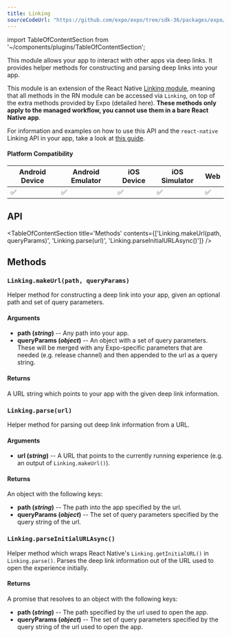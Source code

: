 ```yaml
---
title: Linking
sourceCodeUrl: "https://github.com/expo/expo/tree/sdk-36/packages/expo/src/Linking"
---
```


import TableOfContentSection from '~/components/plugins/TableOfContentSection';

This module allows your app to interact with other apps via deep links. It provides helper methods for constructing and parsing deep links into your app.

This module is an extension of the React Native [Linking module](https://facebook.github.io/react-native/docs/linking.html), meaning that all methods in the RN module can be accessed via `Linking`, on top of the extra methods provided by Expo (detailed here). **These methods only apply to the managed workflow, you cannot use them in a bare React Native app**.

For information and examples on how to use this API and the `react-native` Linking API in your app, take a look at [this guide](../../workflow/linking/).

#### Platform Compatibility

| Android Device | Android Emulator | iOS Device | iOS Simulator |  Web  |
| ------ | ---------- | ------ | ------ | ------ |
| ✅     |  ✅     | ✅     | ✅     | ✅    |

## API

<TableOfContentSection title='Methods' contents={['Linking.makeUrl(path, queryParams)', 'Linking.parse(url)', 'Linking.parseInitialURLAsync()']} /> 

## Methods

### `Linking.makeUrl(path, queryParams)`

Helper method for constructing a deep link into your app, given an optional path and set of query parameters.

#### Arguments

- **path (_string_)** -- Any path into your app.
- **queryParams (_object_)** -- An object with a set of query parameters. These will be merged with any Expo-specific parameters that are needed (e.g. release channel) and then appended to the url as a query string.

#### Returns

A URL string which points to your app with the given deep link information.

### `Linking.parse(url)`

Helper method for parsing out deep link information from a URL.

#### Arguments

- **url (_string_)** -- A URL that points to the currently running experience (e.g. an output of `Linking.makeUrl()`).

#### Returns

An object with the following keys:

- **path (_string_)** -- The path into the app specified by the url.
- **queryParams (_object_)** -- The set of query parameters specified by the query string of the url.

### `Linking.parseInitialURLAsync()`

Helper method which wraps React Native's `Linking.getInitialURL()` in `Linking.parse()`. Parses the deep link information out of the URL used to open the experience initially.

#### Returns

A promise that resolves to an object with the following keys:

- **path (_string_)** -- The path specified by the url used to open the app.
- **queryParams (_object_)** -- The set of query parameters specified by the query string of the url used to open the app.